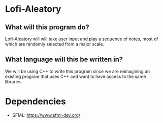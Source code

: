# Lofi-Aleatory
## What will this program do? 
Lofi-Aleatory will will take user input and play a sequence of notes, most of which are randomly selected from a major scale.

## What language will this be written in? 
We will be using C++ to write this program since we are reimagining an existing program that uses C++ and want to have access to the same libraries.
# Dependencies
- SFML: https://www.sfml-dev.org/
